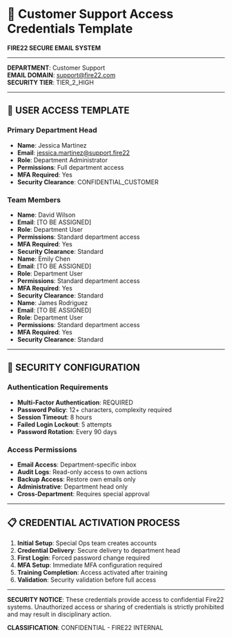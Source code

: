# 🔑 Customer Support Access Credentials Template
**FIRE22 SECURE EMAIL SYSTEM**

---

**DEPARTMENT**: Customer Support  
**EMAIL DOMAIN**: support@fire22.com  
**SECURITY TIER**: TIER_2_HIGH  

---

## 👤 **USER ACCESS TEMPLATE**

### **Primary Department Head**
- **Name**: Jessica Martinez
- **Email**: jessica.martinez@support.fire22
- **Role**: Department Administrator
- **Permissions**: Full department access
- **MFA Required**: Yes
- **Security Clearance**: CONFIDENTIAL_CUSTOMER

### **Team Members**

- **Name**: David Wilson
- **Email**: [TO BE ASSIGNED]
- **Role**: Department User
- **Permissions**: Standard department access
- **MFA Required**: Yes
- **Security Clearance**: Standard
- **Name**: Emily Chen
- **Email**: [TO BE ASSIGNED]
- **Role**: Department User
- **Permissions**: Standard department access
- **MFA Required**: Yes
- **Security Clearance**: Standard
- **Name**: James Rodriguez
- **Email**: [TO BE ASSIGNED]
- **Role**: Department User
- **Permissions**: Standard department access
- **MFA Required**: Yes
- **Security Clearance**: Standard

---

## 🔐 **SECURITY CONFIGURATION**

### **Authentication Requirements**
- **Multi-Factor Authentication**: REQUIRED
- **Password Policy**: 12+ characters, complexity required
- **Session Timeout**: 8 hours
- **Failed Login Lockout**: 5 attempts
- **Password Rotation**: Every 90 days

### **Access Permissions**
- **Email Access**: Department-specific inbox
- **Audit Logs**: Read-only access to own actions
- **Backup Access**: Restore own emails only
- **Administrative**: Department head only
- **Cross-Department**: Requires special approval

---

## 📋 **CREDENTIAL ACTIVATION PROCESS**

1. **Initial Setup**: Special Ops team creates accounts
2. **Credential Delivery**: Secure delivery to department head
3. **First Login**: Forced password change required
4. **MFA Setup**: Immediate MFA configuration required
5. **Training Completion**: Access activated after training
6. **Validation**: Security validation before full access

---

**SECURITY NOTICE**: These credentials provide access to confidential Fire22 systems. Unauthorized access or sharing of credentials is strictly prohibited and may result in disciplinary action.

**CLASSIFICATION**: CONFIDENTIAL - FIRE22 INTERNAL